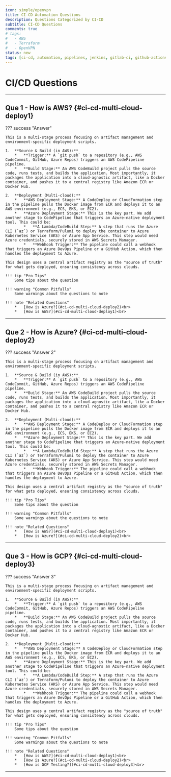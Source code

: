```yaml
---
icon: simple/openvpn
title: CI-CD Automation Questions
description: Questions Categorized by CI-CD
subtitle: CI-CD Questions
comments: true 
# tags:
#   - AWS
#   - Terraform
#   - OpenVPN
status: new
tags: [ci-cd, automation, pipelines, jenkins, gitlab-ci, github-actions, azure-devops, ci-cd]
---
```


<!-- # Ci Cd Automation -->

<!-- ## Question A: Placeholder Question?
Your answer goes here. -->


# CI/CD Questions

---

## Que 1 - How is AWS? {#ci-cd-multi-cloud-deploy1}

??? success "Answer"

    This is a multi-stage process focusing on artifact management and environment-specific deployment scripts.
    
    1.  **Source & Build (in AWS):**
        *   **Trigger:** A `git push` to a repository (e.g., AWS CodeCommit, GitHub, Azure Repos) triggers an AWS CodePipeline pipeline.
        *   **Build Stage:** An AWS CodeBuild project pulls the source code, runs tests, and builds the application. Most importantly, it packages the application into a cloud-agnostic artifact, like a Docker container, and pushes it to a central registry like Amazon ECR or Docker Hub.
    
    2.  **Deployment (Multi-cloud):**
        *   **AWS Deployment Stage:** A CodeDeploy or CloudFormation step in the pipeline pulls the Docker image from ECR and deploys it to an AWS environment (e.g., ECS, EKS, or EC2).
        *   **Azure Deployment Stage:** This is the key part. We add another stage to CodePipeline that triggers an Azure-native deployment tool. This could be:
            *   **A Lambda/CodeBuild Step:** A step that runs the Azure CLI (`az`) or Terraform/Pulumi to deploy the container to Azure Kubernetes Service (AKS) or Azure App Service. This step would need Azure credentials, securely stored in AWS Secrets Manager.
            *   **Webhook Trigger:** The pipeline could call a webhook that triggers an Azure DevOps Pipeline or a GitHub Action, which then handles the deployment to Azure.

    This design uses a central artifact registry as the "source of truth" for what gets deployed, ensuring consistency across clouds.

    !!! tip "Pro Tips"
        Some tips about the question

    !!! warning "Common Pitfalls"
        Some warnings about the questions to note

    !!! note "Related Questions"
        *   [How is Azure?](#ci-cd-multi-cloud-deploy2)<br>
        *   [How is AWS?](#ci-cd-multi-cloud-deploy1)<br>

---

## Que 2 - How is Azure? {#ci-cd-multi-cloud-deploy2}

??? success "Answer 2"

    This is a multi-stage process focusing on artifact management and environment-specific deployment scripts.
    
    1.  **Source & Build (in AWS):**
        *   **Trigger:** A `git push` to a repository (e.g., AWS CodeCommit, GitHub, Azure Repos) triggers an AWS CodePipeline pipeline.
        *   **Build Stage:** An AWS CodeBuild project pulls the source code, runs tests, and builds the application. Most importantly, it packages the application into a cloud-agnostic artifact, like a Docker container, and pushes it to a central registry like Amazon ECR or Docker Hub.
    
    2.  **Deployment (Multi-cloud):**
        *   **AWS Deployment Stage:** A CodeDeploy or CloudFormation step in the pipeline pulls the Docker image from ECR and deploys it to an AWS environment (e.g., ECS, EKS, or EC2).
        *   **Azure Deployment Stage:** This is the key part. We add another stage to CodePipeline that triggers an Azure-native deployment tool. This could be:
            *   **A Lambda/CodeBuild Step:** A step that runs the Azure CLI (`az`) or Terraform/Pulumi to deploy the container to Azure Kubernetes Service (AKS) or Azure App Service. This step would need Azure credentials, securely stored in AWS Secrets Manager.
            *   **Webhook Trigger:** The pipeline could call a webhook that triggers an Azure DevOps Pipeline or a GitHub Action, which then handles the deployment to Azure.

    This design uses a central artifact registry as the "source of truth" for what gets deployed, ensuring consistency across clouds.

    !!! tip "Pro Tips"
        Some tips about the question

    !!! warning "Common Pitfalls"
        Some warnings about the questions to note

    !!! note "Related Questions"
        *   [How is AWS?](#ci-cd-multi-cloud-deploy1)<br>
        *   [How is Azure?](#ci-cd-multi-cloud-deploy2)<br>

---

## Que 3 - How is GCP? {#ci-cd-multi-cloud-deploy3}

??? success "Answer 3"

    This is a multi-stage process focusing on artifact management and environment-specific deployment scripts.
    
    1.  **Source & Build (in AWS):**
        *   **Trigger:** A `git push` to a repository (e.g., AWS CodeCommit, GitHub, Azure Repos) triggers an AWS CodePipeline pipeline.
        *   **Build Stage:** An AWS CodeBuild project pulls the source code, runs tests, and builds the application. Most importantly, it packages the application into a cloud-agnostic artifact, like a Docker container, and pushes it to a central registry like Amazon ECR or Docker Hub.
    
    2.  **Deployment (Multi-cloud):**
        *   **AWS Deployment Stage:** A CodeDeploy or CloudFormation step in the pipeline pulls the Docker image from ECR and deploys it to an AWS environment (e.g., ECS, EKS, or EC2).
        *   **Azure Deployment Stage:** This is the key part. We add another stage to CodePipeline that triggers an Azure-native deployment tool. This could be:
            *   **A Lambda/CodeBuild Step:** A step that runs the Azure CLI (`az`) or Terraform/Pulumi to deploy the container to Azure Kubernetes Service (AKS) or Azure App Service. This step would need Azure credentials, securely stored in AWS Secrets Manager.
            *   **Webhook Trigger:** The pipeline could call a webhook that triggers an Azure DevOps Pipeline or a GitHub Action, which then handles the deployment to Azure.

    This design uses a central artifact registry as the "source of truth" for what gets deployed, ensuring consistency across clouds.

    !!! tip "Pro Tips"
        Some tips about the question

    !!! warning "Common Pitfalls"
        Some warnings about the questions to note

    !!! note "Related Questions"
        *   [How is AWS?](#ci-cd-multi-cloud-deploy1)<br>
        *   [How is Azure?](#ci-cd-multi-cloud-deploy2)<br>
        *   [How is GCP Testing?](#ci-cd-multi-cloud-deploy3)<br>

---
